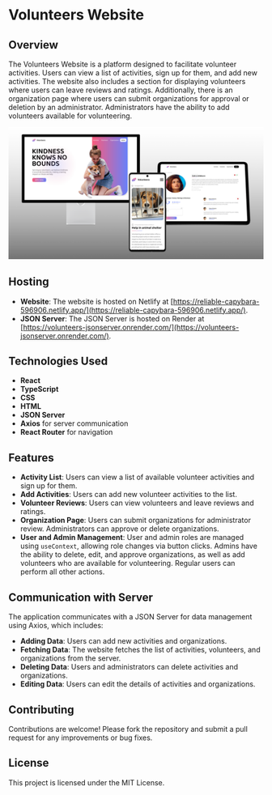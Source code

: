 # Volunteers Website

## Overview

The Volunteers Website is a platform designed to facilitate volunteer activities. Users can view a list of activities, sign up for them, and add new activities. The website also includes a section for displaying volunteers where users can leave reviews and ratings. Additionally, there is an organization page where users can submit organizations for approval or deletion by an administrator. Administrators have the ability to add volunteers available for volunteering.

![Showcase](./public/assets/VolunteersMockup.png)

## Hosting

- **Website**: The website is hosted on Netlify at [https://reliable-capybara-596906.netlify.app/](https://reliable-capybara-596906.netlify.app/).
- **JSON Server**: The JSON Server is hosted on Render at [https://volunteers-jsonserver.onrender.com/](https://volunteers-jsonserver.onrender.com/).

## Technologies Used

- **React**
- **TypeScript**
- **CSS**
- **HTML**
- **JSON Server**
- **Axios** for server communication
- **React Router** for navigation

## Features

- **Activity List**: Users can view a list of available volunteer activities and sign up for them.
- **Add Activities**: Users can add new volunteer activities to the list.
- **Volunteer Reviews**: Users can view volunteers and leave reviews and ratings.
- **Organization Page**: Users can submit organizations for administrator review. Administrators can approve or delete organizations.
- **User and Admin Management**: User and admin roles are managed using `useContext`, allowing role changes via button clicks. Admins have the ability to delete, edit, and approve organizations, as well as add volunteers who are available for volunteering. Regular users can perform all other actions.

## Communication with Server

The application communicates with a JSON Server for data management using Axios, which includes:

- **Adding Data**: Users can add new activities and organizations.
- **Fetching Data**: The website fetches the list of activities, volunteers, and organizations from the server.
- **Deleting Data**: Users and administrators can delete activities and organizations.
- **Editing Data**: Users can edit the details of activities and organizations.

## Contributing

Contributions are welcome! Please fork the repository and submit a pull request for any improvements or bug fixes.

## License

This project is licensed under the MIT License.

